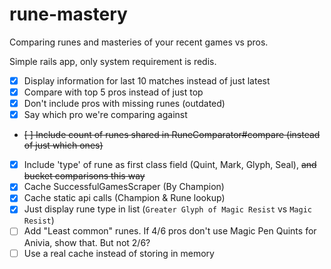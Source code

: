 # rune-mastery
Comparing runes and masteries of your recent games vs pros.

Simple rails app, only system requirement is redis.

- [X] Display information for last 10 matches instead of just latest
- [X] Compare with top 5 pros instead of just top
- [X] Don't include pros with missing runes (outdated)
- [X] Say which pro we're comparing against
- ~~[ ] Include count of runes shared in RuneComparator#compare (instead of just which ones)~~
- [X] Include 'type' of rune as first class field (Quint, Mark, Glyph, Seal), ~~and bucket comparisons this way~~
- [X] Cache SuccessfulGamesScraper (By Champion)
- [X] Cache static api calls (Champion & Rune lookup)
- [X] Just display rune type in list (`Greater Glyph of Magic Resist` vs `Magic Resist`)
- [ ] Add "Least common" runes. If 4/6 pros don't use Magic Pen Quints for Anivia, show that. But not 2/6?
- [ ] Use a real cache instead of storing in memory
